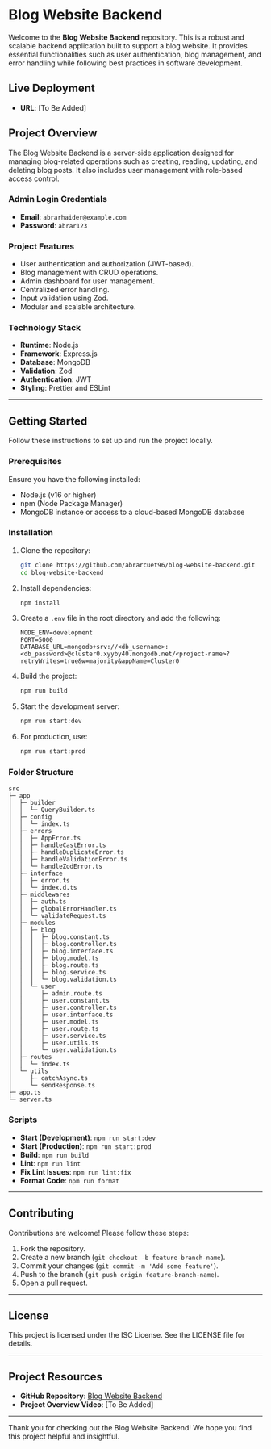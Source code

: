 # Blog Website Backend

Welcome to the **Blog Website Backend** repository. This is a robust and scalable backend application built to support a blog website. It provides essential functionalities such as user authentication, blog management, and error handling while following best practices in software development.

## Live Deployment
- **URL**: [To Be Added]

## Project Overview
The Blog Website Backend is a server-side application designed for managing blog-related operations such as creating, reading, updating, and deleting blog posts. It also includes user management with role-based access control.

### Admin Login Credentials
- **Email**: `abrarhaider@example.com`
- **Password**: `abrar123`

### Project Features
- User authentication and authorization (JWT-based).
- Blog management with CRUD operations.
- Admin dashboard for user management.
- Centralized error handling.
- Input validation using Zod.
- Modular and scalable architecture.

### Technology Stack
- **Runtime**: Node.js
- **Framework**: Express.js
- **Database**: MongoDB
- **Validation**: Zod
- **Authentication**: JWT
- **Styling**: Prettier and ESLint

---

## Getting Started
Follow these instructions to set up and run the project locally.

### Prerequisites
Ensure you have the following installed:
- Node.js (v16 or higher)
- npm (Node Package Manager)
- MongoDB instance or access to a cloud-based MongoDB database

### Installation
1. Clone the repository:
    ```bash
    git clone https://github.com/abrarcuet96/blog-website-backend.git
    cd blog-website-backend
    ```

2. Install dependencies:
    ```bash
    npm install
    ```

3. Create a `.env` file in the root directory and add the following:
    ```env
    NODE_ENV=development
    PORT=5000
    DATABASE_URL=mongodb+srv://<db_username>:<db_password>@cluster0.xyyby40.mongodb.net/<project-name>?retryWrites=true&w=majority&appName=Cluster0
    ```

4. Build the project:
    ```bash
    npm run build
    ```

5. Start the development server:
    ```bash
    npm run start:dev
    ```

6. For production, use:
    ```bash
    npm run start:prod
    ```

### Folder Structure
```
src
├─ app
│  ├─ builder
│  │  └─ QueryBuilder.ts
│  ├─ config
│  │  └─ index.ts
│  ├─ errors
│  │  ├─ AppError.ts
│  │  ├─ handleCastError.ts
│  │  ├─ handleDuplicateError.ts
│  │  ├─ handleValidationError.ts
│  │  └─ handleZodError.ts
│  ├─ interface
│  │  ├─ error.ts
│  │  └─ index.d.ts
│  ├─ middlewares
│  │  ├─ auth.ts
│  │  ├─ globalErrorHandler.ts
│  │  └─ validateRequest.ts
│  ├─ modules
│  │  ├─ blog
│  │  │  ├─ blog.constant.ts
│  │  │  ├─ blog.controller.ts
│  │  │  ├─ blog.interface.ts
│  │  │  ├─ blog.model.ts
│  │  │  ├─ blog.route.ts
│  │  │  ├─ blog.service.ts
│  │  │  └─ blog.validation.ts
│  │  └─ user
│  │     ├─ admin.route.ts
│  │     ├─ user.constant.ts
│  │     ├─ user.controller.ts
│  │     ├─ user.interface.ts
│  │     ├─ user.model.ts
│  │     ├─ user.route.ts
│  │     ├─ user.service.ts
│  │     ├─ user.utils.ts
│  │     └─ user.validation.ts
│  ├─ routes
│  │  └─ index.ts
│  └─ utils
│     ├─ catchAsync.ts
│     └─ sendResponse.ts
├─ app.ts
└─ server.ts
```

### Scripts
- **Start (Development)**: `npm run start:dev`
- **Start (Production)**: `npm run start:prod`
- **Build**: `npm run build`
- **Lint**: `npm run lint`
- **Fix Lint Issues**: `npm run lint:fix`
- **Format Code**: `npm run format`

---

## Contributing
Contributions are welcome! Please follow these steps:
1. Fork the repository.
2. Create a new branch (`git checkout -b feature-branch-name`).
3. Commit your changes (`git commit -m 'Add some feature'`).
4. Push to the branch (`git push origin feature-branch-name`).
5. Open a pull request.

---

## License
This project is licensed under the ISC License. See the LICENSE file for details.

---

## Project Resources
- **GitHub Repository**: [Blog Website Backend](https://github.com/abrarcuet96/blog-website-backend)
- **Project Overview Video**: [To Be Added]

---

Thank you for checking out the Blog Website Backend! We hope you find this project helpful and insightful.
